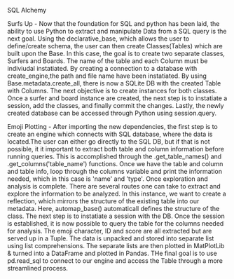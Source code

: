 SQL Alchemy

Surfs Up - Now that the foundation for SQL and python has been laid, the ability to use Python to extract and manipulate Data from a SQL query is the next goal. Using the declarative_base, which allows the user to define/create schema, the user can then create Classes(Tables) which are built upon the Base. In this case, the goal is to create two separate classes, Surfers and Boards. The name of the table and each Column must be indiviudal instatiated. By creating a connection to a database with create_engine,the path and file name have been instatiated. By using Base.metadata.create_all, there is now a SQLite DB with the created Table with Columns. The next objective is to create instances for both classes. Once a surfer and board instance are created, the next step is to instatiate a session, add the classes, and finally commit the changes. Lastly, the newly created database can be accessed through Python using session.query.

Emoji Plotting -  After importing the new dependencies, the first step is to create an engine which connects with SQL database, where the data is located.The user can either go directly to the SQL DB, but if that is not possible, it it important to extract both table and column information before running queries. This is accomplished through the .get_table_names() and .get_columns('table_name') functions. Once we have the table and column and table info, loop through the columns variable and print the information needed, which in this case is 'name' and 'type'. Once exploration and analysis is complete. There are several routes one can take to extract and explore the information to be analyzed. In this instance, we want to create a reflection, which mirrors the structure of the existing table into our metadata. Here, automap_base() automaticall defines the structure of the class. The next step is to instatiate a session with the DB. Once the session is established, it is now possible to query the table for the columns needed for analysis. The emoji character, ID and score are all extracted but are served up in a Tuple. The data is unpacked and stored into separate list using list comprehensions. The separate lists are then plotted in MatPlotLib & turned into a DataFrame and plotted in Pandas. THe final goal is to use pd.read_sql to connect to our engine and access the Table through a more streamlined process.

